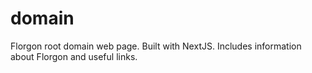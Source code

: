 # domain
Florgon root domain web page. Built with NextJS. Includes information about Florgon and useful links.
